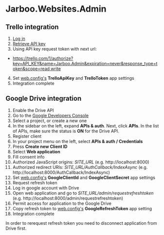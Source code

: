Jarboo.Websites.Admin
=====================

Trello integration
------------

1. [Log in](https://trello.com/login)
2. [Retrieve API key](https://trello.com/app-key)
3. Using API key request token with next url:
  * https://trello.com/1/authorize?key=API_KEY&name=Jarboo.Admin&expiration=never&response_type=token&scope=read,write
4. Set [web.config's](https://github.com/LarsHoldgaard/Jarboo.Websites.Admin/blob/master/Code/Jarboo.Admin.Web/Web.config) **TrelloApiKey** and **TrelloToken** app settings
5. Integration complete

Google Drive integration
------------

1. Enable the Drive API
 1. Go to the [Google Developers Console](https://console.developers.google.com/)
 2. Select a project, or create a new one
 3. In the sidebar on the left, expand **APIs & auth**. Next, click **APIs**. In the list of APIs, make sure the status is **ON** for the Drive API.
2. Register client
 1. In your project menu on the left, select **APIs & auth / Credentials**
 2. Press **Create new Client ID**
 3. Select **Web application**
 4. Fill consent info
 5. Authorized JavaScript origins: *SITE_URL* (e.g. http://localhost:8000)
 6. Authorized redirect URIs: *SITE_URL/AuthCallback/IndexAsync*  (e.g. http://localhost:8000/AuthCallback/IndexAsync)
 7. Set [web.config's](https://github.com/LarsHoldgaard/Jarboo.Websites.Admin/blob/master/Code/Jarboo.Admin.Web/Web.config) **GoogleClientId** and **GoogleClientSecret** app settings
3. Request refresh token
 1. Log in google account with Drive
 2. Open web application and go to *SITE_URL/admin/requestrefreshtoken* (e.g. http://localhost:8000/admin/requestrefreshtoken)
 3. Permit access for application to the Google Drive
 4. Copy refresh token to [web.config's](https://github.com/LarsHoldgaard/Jarboo.Websites.Admin/blob/master/Code/Jarboo.Admin.Web/Web.config) **GoogleRefreshToken** app setting
4. Integration complete

In order to rerequest refresh token you need to disconnect application from Drive first.
